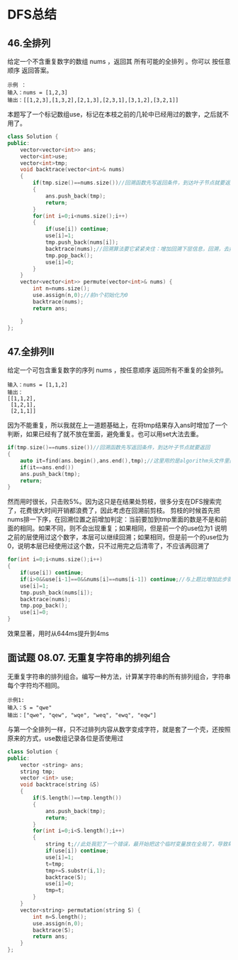 # DFS总结
## 46.全排列
给定一个不含重复数字的数组 nums ，返回其 所有可能的全排列 。你可以 按任意顺序 返回答案。
```
示例 ：
输入：nums = [1,2,3]
输出：[[1,2,3],[1,3,2],[2,1,3],[2,3,1],[3,1,2],[3,2,1]]
```
本题写了一个标记数组use，标记在本枝之前的几轮中已经用过的数字，之后就不用了。
```cpp
class Solution {
public:
    vector<vector<int>> ans;
    vector<int>use;
    vector<int>tmp;
    void backtrace(vector<int>& nums)
    {
        if(tmp.size()==nums.size())//回溯函数先写返回条件，到达叶子节点就要返回
        {
            ans.push_back(tmp);
            return;
        }
        for(int i=0;i<nums.size();i++)
        {
            if(use[i]) continue;
            use[i]=1;
            tmp.push_back(nums[i]);
            backtrace(nums);//回溯算法要它紧紧夹住：增加回溯下层信息，回溯，去掉下层信息方便本轮的其他枝回溯
            tmp.pop_back();
            use[i]=0;
        }
    }
    vector<vector<int>> permute(vector<int>& nums) {
        int n=nums.size();
        use.assign(n,0);//前n个初始化为0
        backtrace(nums);
        return ans;

    }
};
```
## 47.全排列II
给定一个可包含重复数字的序列 nums ，按任意顺序 返回所有不重复的全排列。

```
输入：nums = [1,1,2]
输出：
[[1,1,2],
 [1,2,1],
 [2,1,1]]
```
因为不能重复，所以我就在上一道题基础上，在将tmp结果存入ans时增加了一个判断，如果已经有了就不放在里面，避免重复。也可以用set大法去重。
```cpp
if(tmp.size()==nums.size())//回溯函数先写返回条件，到达叶子节点就要返回
{
    auto it=find(ans.begin(),ans.end(),tmp);//这里用的是algorithm头文件里面的find，vector容器没有find
    if(it==ans.end())
    ans.push_back(tmp);
    return;
}
```
然而用时很长，只击败5%。因为这只是在结果处剪枝，很多分支在DFS搜索完了，花费很大时间开销都浪费了，因此考虑在回溯前剪枝。
剪枝的时候首先把nums排一下序，在回溯位置之前增加判定：当前要加到tmp里面的数是不是和前面的相同。如果不同，则不会出现重复；如果相同，但是前一个的use位为1
说明之前的层使用过这个数字，本层可以继续回溯；如果相同，但是前一个的use位为0，说明本层已经使用过这个数，只不过用完之后清零了，不应该再回溯了
```cpp
for(int i=0;i<nums.size();i++)
{
    if(use[i]) continue;
    if(i>0&&use[i-1]==0&&nums[i]==nums[i-1]) continue;//与上题比增加此步骤。剪枝是什么时候不回溯(直接continue)，而不是什么条件下回溯
    use[i]=1;
    tmp.push_back(nums[i]);
    backtrace(nums);
    tmp.pop_back();
    use[i]=0;
}
```
效果显著，用时从644ms提升到4ms
## 面试题 08.07. 无重复字符串的排列组合
无重复字符串的排列组合。编写一种方法，计算某字符串的所有排列组合，字符串每个字符均不相同。
```
示例1:
输入：S = "qwe"
输出：["qwe", "qew", "wqe", "weq", "ewq", "eqw"]
```
与第一个全排列一样，只不过排列内容从数字变成字符，就是套了一个壳，还按照原来的方式，use数组记录各位是否使用过
```cpp
class Solution {
public:
    vector <string> ans;
    string tmp;
    vector <int> use;
    void backtrace(string &S)
    {
        if(S.length()==tmp.length())
        {
            ans.push_back(tmp);
            return;
        }
        for(int i=0;i<S.length();i++)
        {
            string t;//此处我犯了一个错误，最开始把这个临时变量放在全局了，导致每一层它都会变，无法完成在每一层的记录功能
            if(use[i]) continue;
            use[i]=1;
            t=tmp;
            tmp+=S.substr(i,1);
            backtrace(S);
            use[i]=0;
            tmp=t;
        }
    }
    vector<string> permutation(string S) {
        int n=S.length();
        use.assign(n,0);
        backtrace(S);
        return ans;
    }
};
```
